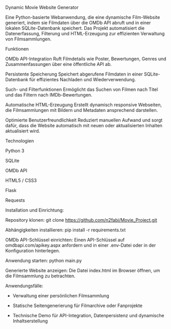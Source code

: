 Dynamic Movie Website Generator

Eine Python-basierte Webanwendung, die eine dynamische Film-Website generiert, indem sie Filmdaten über die OMDb API abruft und in einer lokalen SQLite-Datenbank speichert. Das Projekt automatisiert die Datenerfassung, Filterung und HTML-Erzeugung zur effizienten Verwaltung von Filmsammlungen.

Funktionen

OMDb API-Integration
Ruft Filmdetails wie Poster, Bewertungen, Genres und Zusammenfassungen über eine öffentliche API ab.

Persistente Speicherung
Speichert abgerufene Filmdaten in einer SQLite-Datenbank für effizientes Nachladen und Wiederverwendung.

Such- und Filterfunktionen
Ermöglicht das Suchen von Filmen nach Titel und das Filtern nach IMDb-Bewertungen.

Automatische HTML-Erzeugung
Erstellt dynamisch responsive Webseiten, die Filmsammlungen mit Bildern und Metadaten ansprechend darstellen.

Optimierte Benutzerfreundlichkeit
Reduziert manuellen Aufwand und sorgt dafür, dass die Website automatisch mit neuen oder aktualisierten Inhalten aktualisiert wird.

Technologien

Python 3

SQLite

OMDb API

HTML5 / CSS3

Flask

Requests

Installation und Einrichtung:

Repository klonen:
git clone https://github.com/n2fabi/Movie_Project.git

Abhängigkeiten installieren:
pip install -r requirements.txt

OMDb API-Schlüssel einrichten:
Einen API-Schlüssel auf omdbapi.com/apikey.aspx anfordern und in einer .env-Datei oder in der Konfiguration hinterlegen.

Anwendung starten:
python main.py

Generierte Website anzeigen:
Die Datei index.html im Browser öffnen, um die Filmsammlung zu betrachten.

Anwendungsfälle:

- Verwaltung einer persönlichen Filmsammlung

- Statische Seitengenerierung für Filmarchive oder Fanprojekte

- Technische Demo für API-Integration, Datenpersistenz und dynamische Inhaltserstellung
